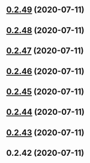 <a name="0.2.49"></a>
## [0.2.49](https://github.com/liluxuan1988/qm-acgrid/compare/v0.2.48...v0.2.49) (2020-07-11)



<a name="0.2.48"></a>
## [0.2.48](https://github.com/liluxuan1988/qm-acgrid/compare/v0.2.47...v0.2.48) (2020-07-11)



<a name="0.2.47"></a>
## [0.2.47](https://github.com/liluxuan1988/qm-acgrid/compare/v0.2.46...v0.2.47) (2020-07-11)



<a name="0.2.46"></a>
## [0.2.46](https://github.com/liluxuan1988/qm-acgrid/compare/v0.2.45...v0.2.46) (2020-07-11)



<a name="0.2.45"></a>
## [0.2.45](https://github.com/liluxuan1988/qm-acgrid/compare/v0.2.44...v0.2.45) (2020-07-11)



<a name="0.2.44"></a>
## [0.2.44](https://github.com/liluxuan1988/qm-acgrid/compare/v0.2.43...v0.2.44) (2020-07-11)



<a name="0.2.43"></a>
## [0.2.43](https://github.com/liluxuan1988/qm-acgrid/compare/v0.2.42...v0.2.43) (2020-07-11)



<a name="0.2.42"></a>
## 0.2.42 (2020-07-11)




